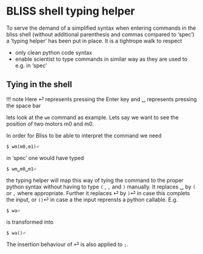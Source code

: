 # BLISS shell typing helper
To serve the demand of a simplified syntax when entering commands in the bliss shell (without additional parenthesis and commas compared to ‘spec’) a ‘typing helper’  has been put in place.  It is a tightrope walk to respect 
- only clean python code syntax
- enable scientist to type commands in similar way as they are used to e.g. in ‘spec’

## Tying in the shell
!!! note
    Here ⏎ represents pressing the Enter key and ␣ represents pressing the space bar

lets look at the ```wm``` command as example. Lets say we want to see the position of two motors m0 and m0.

In order for Bliss to be able to interpret the command we need

	$ wm(m0,m1)⏎

in ‘spec’ one would have typed
	
	$ wm␣m0␣m1⏎

the typing helper will map this way of tying the command to the proper python syntax without having to type ```(``` , ```,``` and ```)``` manually. It replaces ␣ by ```(``` or ```,``` where appropriate. Further it replaces ⏎ by ```)```⏎ in case this complets the input, or ```()```⏎ in case a the input reprensts a python callable.  E.g.

	$ wa⏎
	
is transformed into

	$ wa()⏎

The insertion behaviour of ⏎ is also applied to ```;```.
